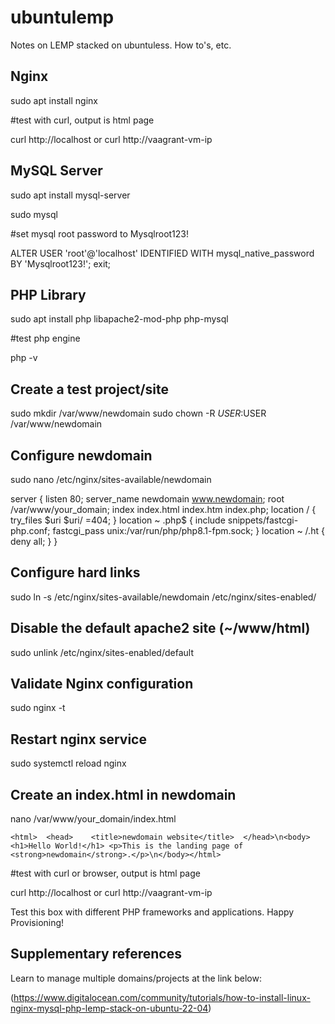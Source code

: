 # ubuntulemp
Notes on LEMP stacked on ubuntuless. How to's, etc.

## Nginx
sudo apt install nginx

#test with curl, output is html page

curl http://localhost or curl http://vaagrant-vm-ip

## MySQL Server
  
sudo apt install mysql-server

sudo mysql 

#set mysql root password to Mysqlroot123!

ALTER USER 'root'@'localhost' IDENTIFIED WITH mysql_native_password BY 'Mysqlroot123!';
exit;

## PHP Library

sudo apt install php libapache2-mod-php php-mysql

#test php engine
  
php -v

## Create a test project/site
sudo mkdir /var/www/newdomain
sudo chown -R $USER:$USER /var/www/newdomain

## Configure newdomain
sudo nano /etc/nginx/sites-available/newdomain

server { listen 80; server_name newdomain www.newdomain; root /var/www/your_domain; index index.html index.htm index.php;
    location / { try_files $uri $uri/ =404; }
    location ~ \.php$ { include snippets/fastcgi-php.conf; fastcgi_pass unix:/var/run/php/php8.1-fpm.sock; }
    location ~ /\.ht { deny all; } }
    
## Configure hard links
sudo ln -s /etc/nginx/sites-available/newdomain /etc/nginx/sites-enabled/

## Disable the default apache2 site (~/www/html)
sudo unlink /etc/nginx/sites-enabled/default

## Validate Nginx configuration
sudo nginx -t

## Restart nginx service
sudo systemctl reload nginx

## Create an index.html in newdomain
nano /var/www/your_domain/index.html

```<html>  <head>    <title>newdomain website</title>  </head>\n<body> <h1>Hello World!</h1> <p>This is the landing page of <strong>newdomain</strong>.</p>\n</body></html>```
  
#test with curl or browser, output is html page

curl http://localhost or curl http://vaagrant-vm-ip

Test this box with different PHP frameworks and applications. Happy Provisioning!


## Supplementary references

Learn to manage multiple domains/projects at the link below:

(https://www.digitalocean.com/community/tutorials/how-to-install-linux-nginx-mysql-php-lemp-stack-on-ubuntu-22-04)
